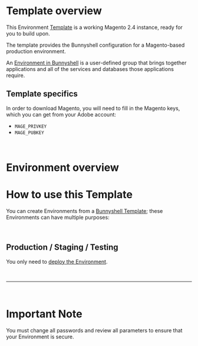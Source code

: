 # Template overview

This Environment [Template](https://documentation.bunnyshell.com/docs/templates-what-are-templates) is a working Magento 2.4 instance, ready for you to build upon.

The template provides the Bunnyshell configuration for a Magento-based production environment.

An [Environment in Bunnyshell](https://documentation.bunnyshell.com/docs/environments) is a user-defined group that brings together applications and all of the services and databases those applications require.

## Template specifics

In order to download Magento, you will need to fill in the Magento keys, which you can get from your Adobe account:
- `MAGE_PRIVKEY`
- `MAGE_PUBKEY`

&nbsp;

# Environment overview

# How to use this Template

You can create Environments from a [Bunnyshell Template](https://documentation.bunnyshell.com/docs/templates-what-are-templates); these Environments can have multiple purposes:

&nbsp;

## Production / Staging / Testing

You only need to [deploy the Environment](https://documentation.bunnyshell.com/docs/environment-workflows-deploy).

&nbsp;

---

&nbsp;

# Important Note

You must change all passwords and review all parameters to ensure that your Environment is secure.
